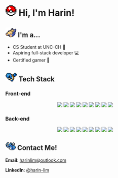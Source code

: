 # <img src="/images/pokeball.png" height="35"> Hi, I'm Harin!
## <img src="/images/snorlax.png" height="30"> I'm a...
- CS Student at UNC-CH 🏫
- Aspiring full-stack developer 💻
- Certified gamer 👾

## <img src="/images/squirtle.png" height="30">  Tech Stack
### Front-end
<p align="center">
  <img src="https://ziadoua.github.io/m3-Markdown-Badges/badges/Angular/angular2.svg" height="25">
  <img src="https://ziadoua.github.io/m3-Markdown-Badges/badges/CSS/css2.svg" height="25">
  <img src="https://ziadoua.github.io/m3-Markdown-Badges/badges/HTML/html2.svg" height="25">
  <img src="https://ziadoua.github.io/m3-Markdown-Badges/badges/Javascript/javascript2.svg" height="25">
  <img src="https://ziadoua.github.io/m3-Markdown-Badges/badges/NextJS/nextjs2.svg" height="25">
  <img src="https://ziadoua.github.io/m3-Markdown-Badges/badges/React/react2.svg" height="25">
  <img src="https://ziadoua.github.io/m3-Markdown-Badges/badges/Sass/sass2.svg" height="25">
  <img src="https://ziadoua.github.io/m3-Markdown-Badges/badges/TailwindCSS/tailwindcss2.svg" height="25">
  <img src="https://ziadoua.github.io/m3-Markdown-Badges/badges/TypeScript/typescript2.svg" height="25">
</p>

###  Back-end
<p align="center">
  <img src="https://ziadoua.github.io/m3-Markdown-Badges/badges/Express/express2.svg" height="25">
  <img src="https://ziadoua.github.io/m3-Markdown-Badges/badges/FastAPI/fastapi2.svg" height="25">
  <img src="https://ziadoua.github.io/m3-Markdown-Badges/badges/Java/java2.svg" height="25">
  <img src="https://ziadoua.github.io/m3-Markdown-Badges/badges/MongoDB/mongodb2.svg" height="25">
  <img src="https://ziadoua.github.io/m3-Markdown-Badges/badges/NodeJS/nodejs2.svg" height="25">
  <img src="https://ziadoua.github.io/m3-Markdown-Badges/badges/PostgreSQL/postgresql2.svg" height="25">
  <img src="https://ziadoua.github.io/m3-Markdown-Badges/badges/Postman/postman2.svg" height="25">
  <img src="https://ziadoua.github.io/m3-Markdown-Badges/badges/Python/python2.svg" height="25">
  <img src="https://ziadoua.github.io/m3-Markdown-Badges/badges/Supabase/supabase2.svg" height="25">
</p>


## <img src="/images/dragonair.png" height="25">  Contact Me!
**Email**: harinlim@outlook.com

**LinkedIn**: [@harin-lim](https://www.linkedin.com/in/harin-lim/)

<!--
**harinlim/harinlim** is a ✨ _special_ ✨ repository because its `README.md` (this file) appears on your GitHub profile.

Here are some ideas to get you started:

- 🔭 I’m currently working on ...
- 🌱 I’m currently learning ...
- 👯 I’m looking to collaborate on ...
- 🤔 I’m looking for help with ...
- 💬 Ask me about ...
- 📫 How to reach me: ...
- 😄 Pronouns: ...
- ⚡ Fun fact: ...
-->
